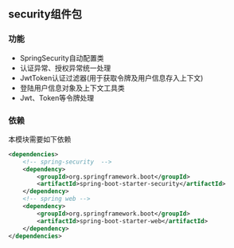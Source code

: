 ## security组件包

### 功能
* SpringSecurity自动配置类
* 认证异常、授权异常统一处理
* JwtToken认证过滤器(用于获取令牌及用户信息存入上下文)
* 登陆用户信息对象及上下文工具类
* Jwt、Token等令牌处理

### 依赖
本模块需要如下依赖

```xml
<dependencies>
    <!-- spring-security  -->
    <dependency>
        <groupId>org.springframework.boot</groupId>
        <artifactId>spring-boot-starter-security</artifactId>
    </dependency>
    <!-- spring web -->
    <dependency>
        <groupId>org.springframework.boot</groupId>
        <artifactId>spring-boot-starter-web</artifactId>
    </dependency>
</dependencies>
```